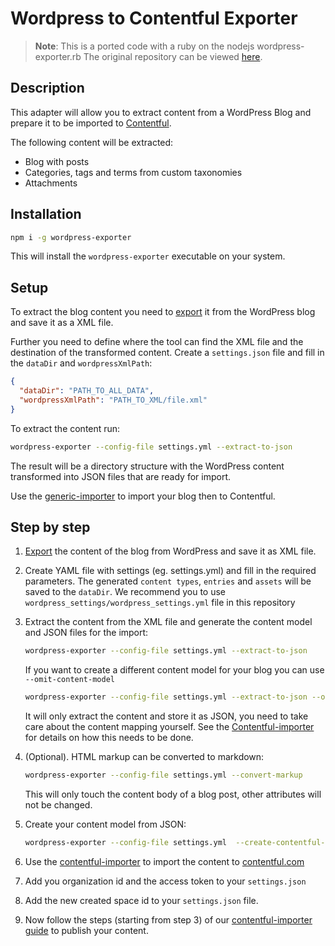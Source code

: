 # Wordpress to Contentful Exporter

> **Note**: This is a ported code with a ruby on the nodejs wordpress-exporter.rb
> The original repository can be viewed [here](https://github.com/contentful-labs/wordpress-exporter.rb).

## Description

This adapter will allow you to extract content from a WordPress Blog and prepare it to be imported to [Contentful](https://wwww.contentful.com).

The following content will be extracted:

* Blog with posts
* Categories, tags and terms from custom taxonomies
* Attachments

## Installation

```bash
npm i -g wordpress-exporter
```

This will install the `wordpress-exporter` executable on your system.

## Setup

To extract the blog content you need to [export](http://en.support.wordpress.com/export/) it from the WordPress blog and save it as a XML file.

Further you need to define where the tool can find the XML file and the destination of the transformed content.
Create a `settings.json` file and fill in the `dataDir` and `wordpressXmlPath`:

```json
{
  "dataDir": "PATH_TO_ALL_DATA",
  "wordpressXmlPath": "PATH_TO_XML/file.xml"
}
```

To extract the content run:

```bash
wordpress-exporter --config-file settings.yml --extract-to-json
```

The result will be a directory structure with the WordPress content transformed into JSON files that are ready for import.

Use the [generic-importer](https://github.com/contentful/generic-importer.rb) to import your blog then to Contentful.

## Step by step

1.  [Export](http://en.support.wordpress.com/export/) the content of the blog from WordPress and save it as XML file.
2.  Create YAML file with settings (eg. settings.yml) and fill in the required parameters.
    The generated `content types`, `entries` and `assets` will be saved to the `dataDir`.
    We recommend you to use `wordpress_settings/wordpress_settings.yml` file in this repository

3.  Extract the content from the XML file and generate the content model and JSON files for the import:

    ```bash
    wordpress-exporter --config-file settings.yml --extract-to-json
    ```

    If you want to create a different content model for your blog you can use `--omit-content-model`

    ```bash
    wordpress-exporter --config-file settings.yml --extract-to-json --omit-content-model
    ```

    It will only extract the content and store it as JSON, you need to take care about the content mapping yourself.
    See the [Contentful-importer](https://github.com/contentful/generic-importer.rb) for details on how this needs to be done.

4.  (Optional). HTML markup can be converted to markdown:

    ```bash
    wordpress-exporter --config-file settings.yml --convert-markup
    ```

    This will only touch the content body of a blog post, other attributes will not be changed.

5.  Create your content model from JSON:

    ```bash
    wordpress-exporter --config-file settings.yml  --create-contentful-model-from-json
    ```

6.  Use the [contentful-importer](https://github.com/contentful/contentful-importer.rb) to import the content to [contentful.com](https://www.contentful.com)

7.  Add you organization id and the access token to your `settings.json`

8.  Add the new created space id to your `settings.json` file.

9.  Now follow the steps (starting from step 3) of our [contentful-importer guide](https://github.com/contentful/contentful-importer.rb#step-by-step) to publish your content.
